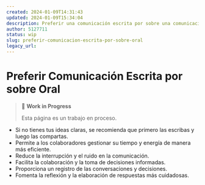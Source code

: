 ```yaml
---
created: 2024-01-09T14:31:43
updated: 2024-01-09T15:34:04
description: Preferir una comunicación escrita por sobre una comunicación oral para permitir a los colaboradores gestionar su tiempo y energía de manera más eficiente.
author: 5127711
status: wip
slug: preferir-comunicacion-escrita-por-sobre-oral
legacy_url: 
---
```


# Preferir Comunicación Escrita por sobre Oral

> 🚧 **Work in Progress**
>
> Esta página es un trabajo en proceso.

- Si no tienes tus ideas claras, se recomienda que primero las escribas y luego las compartas.
- Permite a los colaboradores gestionar su tiempo y energía de manera más eficiente.
- Reduce la interrupción y el ruido en la comunicación.
- Facilita la colaboración y la toma de decisiones informadas.
- Proporciona un registro de las conversaciones y decisiones.
- Fomenta la reflexión y la elaboración de respuestas más cuidadosas.
